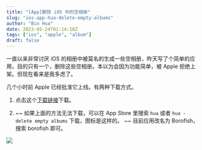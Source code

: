 ```yaml
---
title: "[App]删除 iOS 中的空相册"
slug: "ios-app-hua-delete-empty-albums"
author: "Bin Hua"
date: 2023-05-24T01:14:18Z
tags: ["ios", "apple", "album"]
draft: false
---
```


一直以来非常讨厌 iOS 的相册中被莫名的生成一些空相册，昨天写了个简单的应用，目的只有一个，删除这些空相册。本以为会因为功能简单，被 Apple 拒绝上架。但现在看来是我多虑了。

几个小时前 Apple 已经批准它上线。有两种下载方式。

1. 点击这个[下载链接](https://apps.apple.com/app/id1540421101)下载。

2. ~~ 如果上面的方法无法下载，可以在 App Store 里搜索 `hua` 或者 `hua - delete empty albums` 下载，图标是这样的。 ~~ 目前应用改名为 Borofish，搜索 borofish 即可。

![](https://is1-ssl.mzstatic.com/image/thumb/Purple211/v4/1a/d7/bf/1ad7bf09-0cdc-f663-d383-daac6961de35/AppIcon-1x_U007epad-0-85-220-0.png/460x0w.webp)